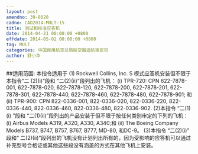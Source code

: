 ```yaml
---
layout: post
amendno: 39-8020
cadno: CAD2014-MULT-15
title: 测试和校准应答机
date: 2014-04-21 00:00:00 +0800
effdate: 2014-05-02 00:00:00 +0800
tag: MULT
categories: 中国民用航空总局航空器适航审定司
author: 舒小华
---
```


##适用范围:
本指令适用于
(1) Rockwell Collins, Inc. S 模式应答机安装但不限于本指令“二
(2)(i)”段和
“二(2)(ii)”段列出的飞机：
(i) TPR-720: CPN 622-7878-001, 622-7878-020, 622-7878-120, 622-7878-200, 622-7878-201, 622-7878-301, 622-7878-440, 622-7878-460, 622-7878-480, 622-7878-901; 和
(ii) TPR-900: CPN 822-0336-001, 822-0336-020, 822-0336-220, 822-0336-440, 822-0336-460, 822-0336-480, 822-0336-902.
(2)本指令
“二(1)(i) ”段和 “二(1)(ii)”段列出的产品安装于但不限于按任何类别审定的下列的飞机：
(i) Airbus Models A319, A320, A330, A340;和
(ii) The Boeing Company Models B737, B747, B757, B767, B777, MD-80, 和DC-9。
(3)本指令
“二(2)(i)” 段和“ 二(2)(ii)”段列出的飞机没有计划列出所有的，因为受影响的应答机可以通过补充型号合格证或其他这些段没有涵盖的方式在其他飞机上安装。

